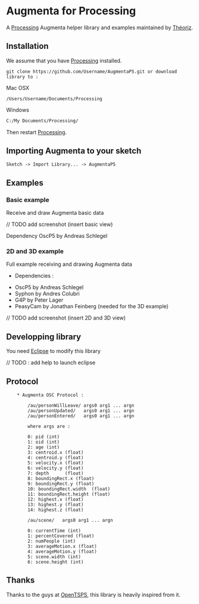 Augmenta for Processing
=======================

A [Processing][] Augmenta helper library and examples maintained by [Théoriz][].

Installation
------------

We assume that you have [Processing][] installed.

```
git clone https://github.com/Username/AugmentaP5.git or download library to :
```

Mac OSX

```
/Users/Username/Documents/Processing
```

Windows

```bash
C:/My Documents/Processing/
```

Then restart [Processing][].

Importing Augmenta to your sketch
---------------------------------

```
Sketch -> Import Library... -> AugmentaP5
```

Examples
--------

### Basic example

Receive and draw Augmenta basic data

// TODO add screenshot (insert basic view)

Dependency
OscP5 by Andreas Schlegel

### 2D and 3D example

Full example receiving and drawing Augmenta data

* Dependencies :

- OscP5 by Andreas Schlegel
- Syphon by Andres Colubri
- G4P by Peter Lager
- PeasyCam by Jonathan Feinberg (needed for the 3D example)

// TODO add screenshot (insert 2D and 3D view)

Developping library
-------------------

You need [Eclipse][] to modify this library

// TODO : add help to launch eclipse

Protocol
--------

```
    * Augmenta OSC Protocol :

        /au/personWillLeave/ args0 arg1 ... argn
        /au/personUpdated/   args0 arg1 ... argn
        /au/personEntered/   args0 arg1 ... argn

        where args are :

        0: pid (int)
        1: oid (int)
        2: age (int)
        3: centroid.x (float)
        4: centroid.y (float)
        5: velocity.x (float)
        6: velocity.y (float)
        7: depth      (float)
        8: boundingRect.x (float)
        9: boundingRect.y (float)
        10: boundingRect.width  (float)
        11: boundingRect.height (float)
        12: highest.x (float)
        13: highest.y (float)
        14: highest.z (float)

        /au/scene/   args0 arg1 ... argn

        0: currentTime (int)
        1: percentCovered (float)
        2: numPeople (int)
        3: averageMotion.x (float)
        4: averageMotion.y (float)
        5: scene.width (int)
        6: scene.height (int)
```

Thanks
------

Thanks to the guys at [OpenTSPS][], this library is heavily inspired from it.

[Processing]: http://www.processing.org/
[Théoriz]: http://www.theoriz.com/
[OpenTSPS]: https://github.com/labatrockwell/openTSPS/
[Eclipse]: http://www.eclipse.org/
